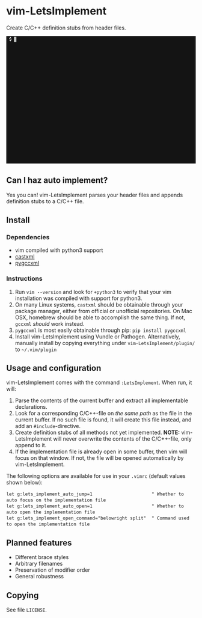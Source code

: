 # vim-LetsImplement

Create C/C++ definition stubs from header files.

![](tty.gif)

## Can I haz auto implement?

Yes you can! vim-LetsImplement parses your header files and appends definition stubs to a C/C++ file.

## Install

### Dependencies

* vim compiled with python3 support
* [castxml](https://github.com/CastXML/CastXML)
* [pygccxml](https://github.com/gccxml/pygccxml)

### Instructions

1. Run `vim --version` and look for `+python3` to verify that your vim installation was compiled with support for python3.
2. On many Linux systems, `castxml` should be obtainable through your package manager, either from official or unofficial repositories. On Mac OSX, homebrew should be able to accomplish the same thing. If not, `gccxml` *should* work instead.
3. `pygccxml` is most easily obtainable through pip: `pip install pygccxml`
4. Install vim-LetsImplement using Vundle or Pathogen. Alternatively, manually install by copying everything under `vim-LetsImplement/plugin/` to `~/.vim/plugin`

## Usage and configuration

vim-LetsImplement comes with the command `:LetsImplement`. When run, it will:

1. Parse the contents of the current buffer and extract all implementable declarations.
2. Look for a corresponding C/C++-file on *the same path* as the file in the current buffer. If no such file is found, it will create this file instead, and add an `#include`-directive.
3. Create definition stubs of all methods not yet implemented. **NOTE:** vim-LetsImplement will never overwrite the contents of the C/C++-file, only append to it.
4. If the implementation file is already open in some buffer, then vim will focus on that window. If not, the file will be opened automatically by vim-LetsImplement.

The following options are available for use in your `.vimrc` (default values shown below):

```
let g:lets_implement_auto_jump=1                      " Whether to auto focus on the implementation file
let g:lets_implement_auto_open=1                      " Whether to auto open the implementation file
let g:lets_implement_open_command="belowright split"  " Command used to open the implementation file
```

## Planned features

* Different brace styles
* Arbitrary filenames
* Preservation of modifier order
* General robustness

## Copying

See file `LICENSE`.
